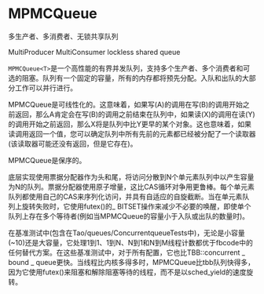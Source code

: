 # MPMCQueue

多生产者、多消费者、无锁共享队列

MultiProducer MultiConsumer lockless shared queue

`MPMCQueue<T>`是一个高性能的有界并发队列，支持多个生产者、多个消费者和可选的阻塞。队列有一个固定的容量，所有的内存都将预先分配。入队和出队的大部分工作可以并行进行。

MPMCQueue是可线性化的。这意味着，如果写(A)的调用在写(B)的调用开始之前返回，那么A肯定会在写(B)的调用之前结束在队列中，如果读(X)的调用在读(Y)的调用开始之前返回，那么X将是队列中比Y更早的某个对象。这也意味着，如果读调用返回一个值，您可以确定队列中所有先前的元素都已经被分配了一个读取器(该读取器可能还没有返回，但是它存在)。

MPMCQueue是保序的。

底层实现使用票据分配器作为头和尾，将访问分散到N个单元素队列中以产生容量为N的队列。票据分配器使用原子增量，这比CAS循环对争用更鲁棒。每个单元素队列都使用自己的CAS来序列化访问，并具有自适应的自旋截断。当在单元素队列上旋转失败时，它使用futex()的_ BITSET操作来减少不必要的唤醒，即使单个队列上存在多个等待者(例如当MPMCQueue的容量小于入队或出队的数量时)。

在基准测试中(包含在Tao/queues/ConcurrentqueueTests中)，无论是小容量(~10)还是大容量，它处理1到1、1到N、N到1和N到M线程计数都优于fbcode中的任何替代方案。在这些基准测试中，对于所有配置，它也比TBB::concurrent _ bound _ queue更快。当线程比内核多得多时，MPMCQueue比tbb队列快得多，因为它使用futex()来阻塞和解除阻塞等待的线程，而不是以sched_yield的速度旋转。

